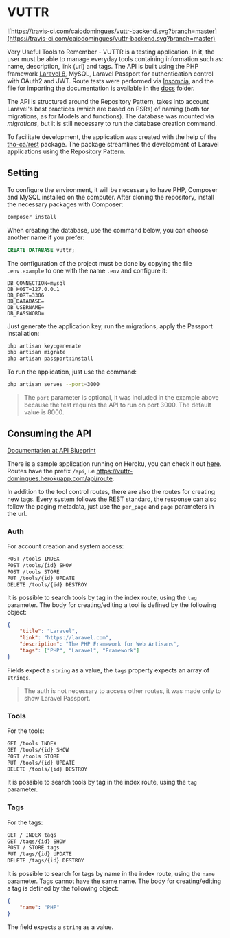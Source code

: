 # VUTTR

![https://travis-ci.com/caiodomingues/vuttr-backend.svg?branch=master](https://travis-ci.com/caiodomingues/vuttr-backend.svg?branch=master)

Very Useful Tools to Remember - VUTTR is a testing application. In it, the user must be able to manage everyday tools containing information such as: name, description, link (url) and tags. The API is built using the PHP framework [Laravel 8](https://laravel.com), MySQL, Laravel Passport for authentication control with OAuth2 and JWT. Route tests were performed via [Insomnia](https://insomnia.rest/), and the file for importing the documentation is available in the [docs](docs) folder.

The API is structured around the Repository Pattern, takes into account Laravel's best practices (which are based on PSRs) of naming (both for migrations, as for Models and functions). The database was mounted via _migrations_, but it is still necessary to run the database creation command.

To facilitate development, the application was created with the help of the [tho-ca/rest](https://github.com/tho-ca/rest) package. The package streamlines the development of Laravel applications using the Repository Pattern.

## Setting

To configure the environment, it will be necessary to have PHP, Composer and MySQL installed on the computer. After cloning the repository, install the necessary packages with Composer:

```bash
composer install
```

When creating the database, use the command below, you can choose another name if you prefer:

```sql
CREATE DATABASE vuttr;
```

The configuration of the project must be done by copying the file `.env.example` to one with the name `.env` and configure it:

```env
DB_CONNECTION=mysql
DB_HOST=127.0.0.1
DB_PORT=3306
DB_DATABASE=
DB_USERNAME=
DB_PASSWORD=
```

Just generate the application key, run the migrations, apply the Passport installation:

```bash
php artisan key:generate
php artisan migrate
php artisan passport:install
```

To run the application, just use the command:

```bash
php artisan serves --port=3000
```

> The `port` parameter is optional, it was included in the example above because the test requires the API to run on port 3000. The default value is 8000.

## Consuming the API

[Documentation at API Blueprint](https://caiodomingues.docs.apiary.io/#)

There is a sample application running on Heroku, you can check it out [here](https://vuttr-domingues.herokuapp.com/). Routes have the prefix `/api`, i.e <https://vuttr-domingues.herokuapp.com/api/route>.

In addition to the tool control routes, there are also the routes for creating new tags. Every system follows the REST standard, the response can also follow the paging metadata, just use the `per_page` and `page` parameters in the url.

### Auth

For account creation and system access:

```bash
POST /tools INDEX
POST /tools/{id} SHOW
POST /tools STORE
PUT /tools/{id} UPDATE
DELETE /tools/{id} DESTROY
```

It is possible to search tools by tag in the index route, using the `tag` parameter. The body for creating/editing a tool is defined by the following object:

```json
{
    "title": "Laravel",
    "link": "https://laravel.com",
    "description": "The PHP Framework for Web Artisans",
    "tags": ["PHP", "Laravel", "Framework"]
}
```

Fields expect a `string` as a value, the `tags` property expects an array of `strings`.

> The auth is not necessary to access other routes, it was made only to show Laravel Passport.

### Tools

For the tools:

```bash
GET /tools INDEX
GET /tools/{id} SHOW
POST /tools STORE
PUT /tools/{id} UPDATE
DELETE /tools/{id} DESTROY
```

It is possible to search tools by tag in the index route, using the `tag` parameter.

### Tags

For the tags:

```bash
GET / INDEX tags
GET /tags/{id} SHOW
POST / STORE tags
PUT /tags/{id} UPDATE
DELETE /tags/{id} DESTROY
```

It is possible to search for tags by name in the index route, using the `name` parameter. Tags cannot have the same name. The body for creating/editing a tag is defined by the following object:

```json
{
    "name": "PHP"
}
```

The field expects a `string` as a value.
